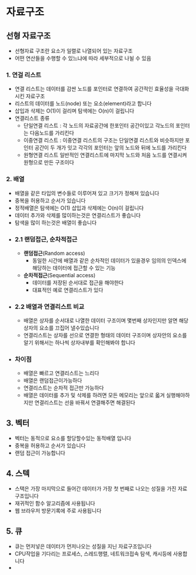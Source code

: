 # 자료구조

## 선형 자료구조
- 선형자료 구조란 요소가 일렬로 나열되어 있는 자료구조
- 어떤 연산들을 수행할 수 있느냐에 따라 세부적으로 나뉠 수 있음
  
### 1. 연걸 리스트
- 연결 리스트는 데이터를 감싼 노드를  포인터로 연결하여 공간적인 효율성을 극대화 시킨 자료구조
- 리스트의 데이터를 노드(node) 또는 요소(element)라고 합니다
- 삽입과 삭제는 O(1)이 걸리며 탐색에는 O(n)이 걸립니다
- 연결리스트 종류
    - 단일연결 리스트 : 각 노드의 자료공간에 한포인터 공간이있고 각노드의 포인터는 다음노드를 가리킨다
    - 이중연결 리스트 : 이중연결 리스트의 구조는 단일연결 리스트와 비슷하지만 포인터 공간이 두 개가 잇고 각각의 포인터는 앞의 노드와 뒤에 노드를 가리킨다
    - 원형연결 리스트 일반적인 연결리스트에 마지막 노드와 처음 노드를 연결시켜 원형으로 만든 구조이다

### 2. 배열
- 배열을 같은 타입의 변수들로 이루어져 있고 크기가 정해져 있습니다
- 중복을 허용하고 순서가 있습니다
- 정적배열은 탐색에는 O(1) 삽입과 삭제에는 O(n)이 걸립니다
-  데이터 추가와 삭제를 많이하는것은 연결리스트가 좋습니다
-  탐색을 많이 하는것은 배열이 좋습니다
-  ### 2.1 랜덤접근, 순차적접근
      - **랜덤접근**(Random access)
        - 동일한 시간에 배열과 같은 순차적인 데이터가 있을경우 임의의 인덱스에 해당하는 데이터에 접근할 수 있는 기능
      - **순차적접근**(Sequential access)
        - 데이터를 저장된 순서대로 접근을 해야한다
        - 대표적인 예로 연결리스트가 있다
 - ### 2.2 배열과 연결리스트 비교
   - 배열은 상자를 순서대로 나열한 데이터 구조이며 몇번째 상자인지만 알면 해당상자의 요소를 끄집어 낼수있습니다
   - 연결리스트는 상자를 선으로 연결한 형태의 데이터 구조이며 상자안의 요소를 알기 위해서는 하나씩 상자내부를 확인해봐야 합니다
- ### 차이점
  - 배열은 빠르고 연결리스트는 느리다
  - 배열은 랜덤접근이가능하다
  - 연결리스트는 순차적 접근만 가능하다
  - 배열은 데이터를 추가 및 삭제를 하려면 모든 메모리는 앞으로 옯겨 실행해야하지만 연결리스트는 선을 바꿔서 연결해주면 해결된다

## 3. 벡터
- 벡터는 동적으로 요소를 할당할수있는 동적배열 입니다
- 중복을 허용하고 순서가 있습니다
- 랜덤 접근이 가능합니다

## 4. 스텍
- 스택은 가장 마지막으로 들어간 데이터가 가장 첫 번째로 나오는 성질을 가진 자료구조입니다 
- 재귀적인 함수 알고리즘에 사용됩니다
- 웹 브라우저 방문기록에 주로 사용됩니다 

## 5. 큐
- 큐는 먼저넣은 데이터가 먼저나오는 성질을 지닌 자료구조입니다
- CPU작업을 기다리는 프로세스, 스레드행렬, 네트워크접속 탐색, 캐시등에 사용합니다
- 